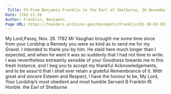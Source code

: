 ```yaml
---
 Title: FO-From Benjamin Franklin to the Earl of Shelburne, 26 November 1782
Date: 1782-11-26
Author: Franklin, Benjamin
Page URL: https://founders.archives.gov/documents/Franklin/01-38-02-0267
---
```


My Lord,Passy, Nov. 26. 1782
Mr Vaughan brought me some time since from your Lordship a Remedy you were so kind as to send me for my Gravel. I intended to thank you by him. He staid here much longer than I expected, and when he went it was so suddenly that I had not time to write. I was nevertheless extreamly sensible of your Goodness towards me in this fresh Instance, and I beg you to accept my thankful Acknowledgements, and to be assur’d that I shall ever retain a grateful Remembrance of it. With great and sincere Esteem and Respect, I have the honour to be, My Lord, Your Lordship’s most obedient and most humble Servant
B Franklin
Rt Honble. the Earl of Shelburne

